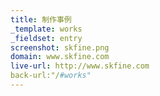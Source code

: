 ```yaml
---
title: 制作事例
_template: works
_fieldset: entry
screenshot: skfine.png
domain: www.skfine.com
live-url: http://www.skfine.com
back-url:"/#works"
---
```


